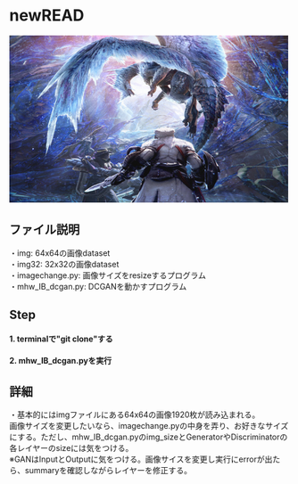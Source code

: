 # newREAD
<img src="sample_img1.jpg" alt="attach:cat" title="新種のモンスターを作るぞ！！" width="500" height="300">  

## ファイル説明  
・img: 64x64の画像dataset  
・img32: 32x32の画像dataset  
・imagechange.py: 画像サイズをresizeするプログラム  
・mhw_IB_dcgan.py: DCGANを動かすプログラム  
## Step  
#### 1. terminalで"git clone"する  
#### 2. mhw_IB_dcgan.pyを実行  

## 詳細  
・基本的にはimgファイルにある64x64の画像1920枚が読み込まれる。  
画像サイズを変更したいなら、imagechange.pyの中身を弄り、お好きなサイズにする。ただし、mhw_IB_dcgan.pyのimg_sizeとGeneratorやDiscriminatorの各レイヤーのsizeには気をつける。  
※GANはInputとOutputに気をつける。画像サイスを変更し実行にerrorが出たら、summaryを確認しながらレイヤーを修正する。